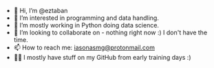 - 👋 Hi, I’m @eztaban
- 👀 I’m interested in programming and data handling.
- 🌱 I’m mostly working in Python doing data science.
- 💞️ I’m looking to collaborate on - nothing right now :) I don't have the time.
- 📫 How to reach me: iasonasmg@protonmail.com
- 🧑‍💻 I mostly have stuff on my GitHub from early training days :)

<!---
eztaban/eztaban is a ✨ special ✨ repository because its `README.md` (this file) appears on your GitHub profile.
You can click the Preview link to take a look at your changes.
--->
